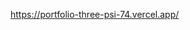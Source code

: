 <!-- https://portfolio-three-psi-74.vercel.app/

https://react.semantic-ui.com/modules/transition/

https://www.youtube.com/watch?v=yTI52VeufHI - insparation
https://bentofolio-thecodedose.vercel.app/
https://github.com/thecodedose/bentofolio

bento box portfolio (bento web design)

color palette - coolors

vector graphics - svgator.com

react spring for animation

hydration error. what is this



reference -file:///C:/Users/91949/Downloads/Marvel%20Free%20Website%20Template%20-%20Free-CSS.com/2115_marvel/index.html

mohu - https://portfolio-mohandasts.netlify.app/ -->

https://portfolio-three-psi-74.vercel.app/